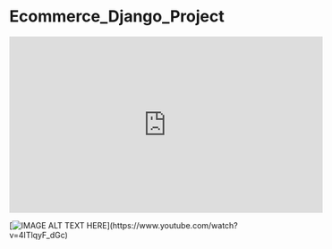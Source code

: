# Ecommerce_Django_Project

<iframe width="560" height="315" src="https://www.youtube.com/embed/4ITlqyF_dGc" title="YouTube video player" frameborder="0" allow="accelerometer; autoplay; clipboard-write; encrypted-media; gyroscope; picture-in-picture; web-share" allowfullscreen></iframe>

[![IMAGE ALT TEXT HERE](https://img.youtube.com/vi/YOUTUBE_VI...)](https://www.youtube.com/watch?v=4ITlqyF_dGc)

